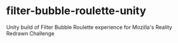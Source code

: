 # filter-bubble-roulette-unity
Unity build of Filter Bubble Roulette experience for Mozilla's Reality Redrawn Challenge
